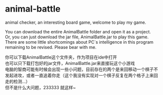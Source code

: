 # animal-battle
animal checker, an interesting board game, welcome to play my game.

You can download the entire AnimalBattle folder and open it as a project.  
Or, you can just download the jar file, AnimalBattle.jar to play this game.  
There are some little shortcomings about PC`s intelligence in this program remaining to be revised. Please bear with me.  
  
你可以下载AnimalBattle这个文件夹，作为项目在ide中打开  
也可以只下载打包好的jar文件，AnimalBattle.jar来直接玩这个小游戏  
电脑的智商可能有时候会出现一些小问题，目前存在的两个是来回移动一个棋子不发起进攻，或者一直追着你走（这个我没有实现对一个棋子反复在两个格子上来回走的检测...）  
但不是什么大问题，233333  就这样~
